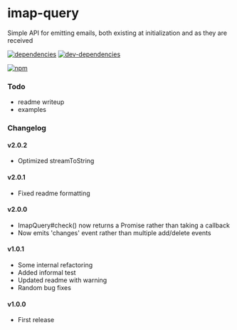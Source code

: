 # imap-query
Simple API for emitting emails, both existing at initialization and as they are received

[![dependencies](https://david-dm.org/zenflow/imap-query.svg)](https://david-dm.org/zenflow/imap-query)
[![dev-dependencies](https://david-dm.org/zenflow/imap-query/dev-status.svg)](https://david-dm.org/zenflow/imap-query#info=devDependencies)

[![npm](https://nodei.co/npm/imap-query.svg?downloads=true&downloadRank=true&stars=true)](https://www.npmjs.com/package/imap-query)

### Todo
* readme writeup
* examples

### Changelog

#### v2.0.2
* Optimized streamToString

#### v2.0.1
* Fixed readme formatting

#### v2.0.0
* ImapQuery#check() now returns a Promise rather than taking a callback
* Now emits 'changes' event rather than multiple add/delete events

#### v1.0.1
* Some internal refactoring
* Added informal test
* Updated readme with warning
* Random bug fixes

#### v1.0.0
* First release
